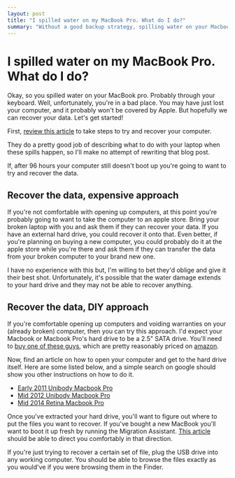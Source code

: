```yaml
---
layout: post
title: "I spilled water on my MacBook Pro. What do I do?"
summary: "Without a good backup strategy, spilling water on your Macbook can be devastating. Let's try to recover that laptop, or at least your data."
---
```


# I spilled water on my MacBook Pro. What do I do?

Okay, so you spilled water on your MacBook pro. Probably through your keyboard. Well, unfortunately, you're in a bad place. You may have just lost your computer, and it probably won't be covered by Apple. But hopefully we can recover your data. Let's get started!

First, [review this article][liquid_damage] to take steps to try and recover your computer.

They do a pretty good job of describing what to do with your laptop when these spills happen, so I'll make no attempt of rewriting that blog post.

If, after 96 hours your computer still doesn't boot up you're going to want to try and recover the data.

## Recover the data, expensive approach

If you're not comfortable with opening up computers, at this point you're probably going to want to take the computer to an apple store. Bring your broken laptop with you and ask them if they can recover your data. If you have an external hard drive, you could recover it onto that. Even better, if you're planning on buying a new computer, you could probably do it at the apple store while you're there and ask them if they can transfer the data from your broken computer to your brand new one.

I have no experience with this but, I'm willing to bet they'd oblige and give it their best shot. Unfortunately, it's possible that the water damage extends to your hard drive and they may not be able to recover anything.

## Recover the data, DIY approach

If you're comfortable opening up computers and voiding warranties on your (already broken) computer, then you can try this approach. I'd expect your Macbook or Macbook Pro's hard drive to be a 2.5" SATA drive. You'll need to [buy one of these guys][sata_drive], which are pretty reasonably priced on [amazon][sata_drive].

Now, find an article on how to open your computer and get to the hard drive itself. Here are some listed below, and a simple search on google should show you other instructions on how to do it.

* [Early 2011 Unibody Macbook Pro][early_2011]
* [Mid 2012 Unibody Macbook Pro][mid_2012]
* [Mid 2014 Retina Macbook Pro][mid_2014]

Once you've extracted your hard drive, you'll want to figure out where to put the files you want to recover. If you've bought a new MacBook you'll want to boot it up fresh by running the Migration Assistant. [This article][migration] should be able to direct you comfortably in that direction.

If you're just trying to recover a certain set of file, plug the USB drive into any working computer. You should be able to browse the files exactly as you would've if you were browsing them in the Finder.

[liquid_damage]: http://osxdaily.com/2014/04/13/water-contact-macbook-prevent-liquid-damage/
[sata_drive]: http://www.amazon.com/StarTech-com-SATA-Drive-Adapter-Cable/dp/B00HJZJI84/ref=sr_1_1?&s=electronics&ie=UTF8&qid=1439277492&sr=1-1&keywords=sata+to+usb  "SATA Drive to USB Cable"
[early_2011]: https://www.ifixit.com/Guide/MacBook+Pro+13-Inch+Unibody+Early+2011+Hard+Drive+Replacement/5119
[mid_2012]: https://www.ifixit.com/Guide/MacBook+Pro+13-Inch+Unibody+Mid+2012+Hard+Drive+Replacement/10378
[mid_2014]: https://www.ifixit.com/Guide/MacBook+Pro+13-Inch+Retina+Display+Mid+2014+SSD+Replacement/27849
[migration]: https://support.apple.com/en-us/HT204350